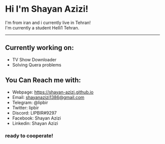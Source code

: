 # Hi I'm Shayan Azizi!
I'm from iran and i currently live in Tehran!
<br>
I'm currently a student Helli1 Tehran.
***
## Currently working on: 
- TV Show Downloader
- Solving Quera problems
## You Can Reach me with: 
- Webpage: https://shayan-azizi.github.io
- Email: shayanazizi1386@gmail.com
- Telegram: @lipbir
- Twitter: lipbir
- Discord: LIPBIR#9297
- Facebook: Shayan Azizi
- Linkedin: Shayan Azizi

### ready to cooperate!


<!---
shayan-azizi/shayan-azizi is a ✨ special ✨ repository because its `README.md` (this file) appears on your GitHub profile.
You can click the Preview link to take a look at your changes.
--->

